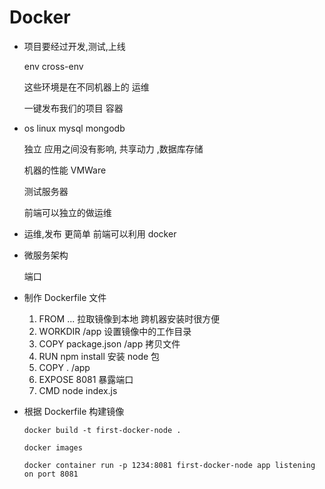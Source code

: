 # Docker

- 项目要经过开发,测试,上线

  env cross-env

  这些环境是在不同机器上的 运维

  一键发布我们的项目 容器

- os linux mysql mongodb

  独立 应用之间没有影响, 共享动力 ,数据库存储

  机器的性能 VMWare

  测试服务器

  前端可以独立的做运维

- 运维,发布 更简单 前端可以利用 docker

- 微服务架构

  端口

- 制作 Dockerfile 文件

  1. FROM ... 拉取镜像到本地 跨机器安装时很方便
  2. WORKDIR /app 设置镜像中的工作目录
  3. COPY package.json /app 拷贝文件
  4. RUN npm install 安装 node 包
  5. COPY . /app
  6. EXPOSE 8081 暴露端口
  7. CMD node index.js

- 根据 Dockerfile 构建镜像

  `docker build -t first-docker-node .`

  `docker images`

  `docker container run -p 1234:8081 first-docker-node app listening on port 8081`
